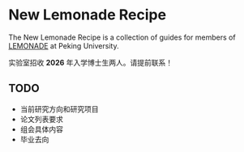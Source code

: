 # New Lemonade Recipe

The New Lemonade Recipe is a collection of guides for members of [LEMONADE](https://www.youwei.xyz) at Peking University.

实验室招收 **2026** 年入学博士生两人。请提前联系！

## TODO

- 当前研究方向和研究项目
- 论文列表要求
- 组会具体内容
- 毕业去向
